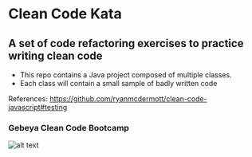 # Clean Code Kata

## A set of code refactoring exercises to practice writing clean code

- This repo contains a Java project composed of multiple classes.
- Each class will contain a small sample of badly written code

References:
https://github.com/ryanmcdermott/clean-code-javascript#testing

### Gebeya Clean Code Bootcamp
![alt text](https://media.licdn.com/dms/image/C4D0BAQHklV1YEHydtA/company-logo_200_200/0?e=2159024400&v=beta&t=dbygCeMbjHqMxAWvB_c0A_WCOk00jleTi1DGY7JXG24)

